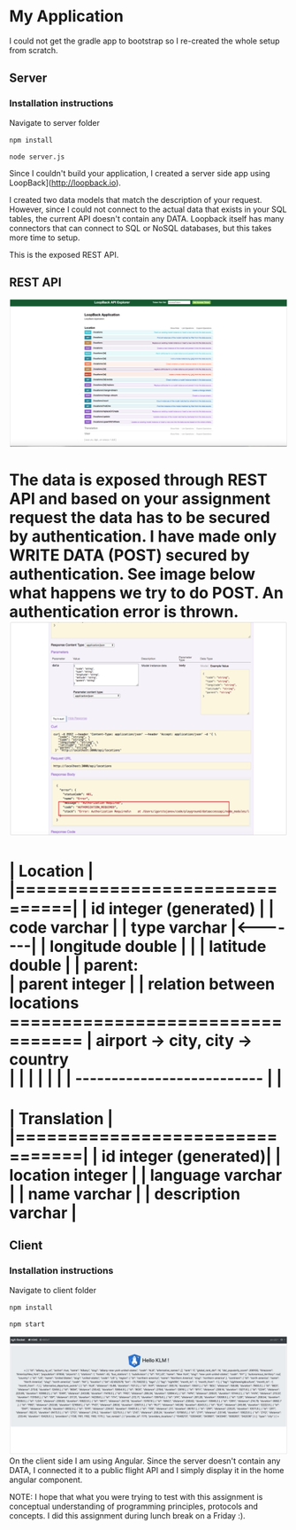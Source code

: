# My Application

I could not get the gradle app to bootstrap so I re-created the whole setup from scratch.

## Server

### Installation instructions

Navigate to server folder

```
npm install
```

```
node server.js
```

Since I couldn't build your application, I created a server side app using LoopBack](http://loopback.io).

I created two data models that match the description of your request. However, since I could not connect to the actual data that exists in your SQL tables, the current API doesn't contain any DATA. Loopback itself has many connectors that can connect to SQL or NoSQL databases, but this takes more time to setup.

This is the exposed REST API.

## REST API

![Client](img/backend-lb1.png)

The data is exposed through REST API and based on your assignment request the data has to be secured by authentication. I have made only WRITE DATA (POST) secured by authentication. See image below what happens we try to do POST. An authentication error is thrown.
![Client](img/backend-error.png)
=================================
| Location |
|===============================|
| id integer (generated) |
| code varchar |
| type varchar |<-------|
| longitude double | |
| latitude double | | parent:  
 | parent integer | | relation between locations
================================= | airport -> city, city -> country  
 | | |
| | |
| --------------------------
|
|
==================================
| Translation |
|================================|
| id integer (generated)|
| location integer |
| language varchar |
| name varchar |
| description varchar |
==================================

## Client

### Installation instructions

Navigate to client folder

```
npm install
```

```
npm start
```

![Client](img/front-endKLM.png)
On the client side I am using Angular. Since the server doesn't contain any DATA, I connected it to a public flight API and I simply display it in the home angular component.

NOTE: I hope that what you were trying to test with this assignment is conceptual understanding of programming principles, protocols and concepts. I did this assignment during lunch break on a Friday :).

